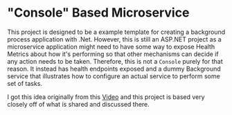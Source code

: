 # "Console" Based Microservice

This project is designed to be a example template for creating a background process application with .Net. However, this is still an ASP.NET project as a microservice application might need to have some way to expose Health Metrics about how it's performing so that other mechanisms can decide if any action needs to be taken. Therefore, this is not a `Console` purely for that reason. It instead has health endpoints exposed and a dummy Background service that illustrates how to configure an actual service to perform some set of tasks.

I got this idea originally from this [Video](https://youtu.be/FGsx7o7e-HU) and this project is based very closely off of what is shared and discussed there.

